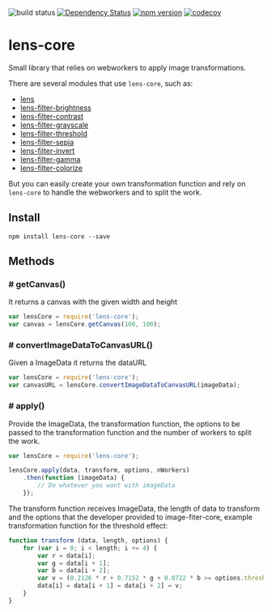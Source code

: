 ![build status](https://travis-ci.org/canastro/lens-filter-threshold.svg?branch=master)
[![Dependency Status](https://dependencyci.com/github/canastro/lens-core/badge)](https://dependencyci.com/github/canastro/lens-core)
[![npm version](https://badge.fury.io/js/lens-filter-threshold.svg)](https://badge.fury.io/js/lens-filter-threshold)
[![codecov](https://codecov.io/gh/canastro/lens-core/branch/master/graph/badge.svg)](https://codecov.io/gh/canastro/lens-core)

# lens-core
Small library that relies on webworkers to apply image transformations.

There are several modules that use `lens-core`, such as:
* [lens](https://www.npmjs.com/package/lens)
* [lens-filter-brightness](https://www.npmjs.com/package/lens-filter-brightness)
* [lens-filter-contrast](https://www.npmjs.com/package/lens-filter-contrast)
* [lens-filter-grayscale](https://www.npmjs.com/package/lens-filter-grayscale)
* [lens-filter-threshold](https://www.npmjs.com/package/lens-filter-threshold)
* [lens-filter-sepia](https://www.npmjs.com/package/lens-filter-sepia)
* [lens-filter-invert](https://www.npmjs.com/package/lens-filter-invert)
* [lens-filter-gamma](https://www.npmjs.com/package/lens-filter-gamma)
* [lens-filter-colorize](https://www.npmjs.com/package/lens-filter-colorize)

But you can easily create your own transformation function and rely on `lens-core` to handle the webworkers and to split the work.

## Install
```
npm install lens-core --save
```

## Methods
### # getCanvas()
It returns a canvas with the given width and height
```js
var lensCore = require('lens-core');
var canvas = lensCore.getCanvas(100, 100);
```

### # convertImageDataToCanvasURL()
Given a ImageData it returns the dataURL
```js
var lensCore = require('lens-core');
var canvasURL = lensCore.convertImageDataToCanvasURL(imageData);
```

### # apply()
Provide the ImageData, the transformation function, the options to be passed to the transformation function and the number of workers to split the work.

```js
var lensCore = require('lens-core');

lensCore.apply(data, transform, options, nWorkers)
    .then(function (imageData) {
        // Do whatever you want with imageData
    });
```

The transform function receives ImageData, the length of data to transform and the options that the developer provided to image-fiter-core, example transformation function for the threshold effect:

```js
function transform (data, length, options) {
    for (var i = 0; i < length; i += 4) {
        var r = data[i];
        var g = data[i + 1];
        var b = data[i + 2];
        var v = (0.2126 * r + 0.7152 * g + 0.0722 * b >= options.threshold) ? 255 : 0;
        data[i] = data[i + 1] = data[i + 2] = v;
    }
}
```
